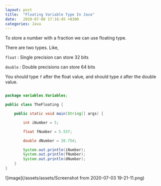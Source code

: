 ```yaml
---
layout: post
title:  "Floating Variable Type In Java"
date:   2020-07-08 17:16:45 +0300
categories: Java
---
```


To store a number with a fraction we can use floating type.

There are two types. Like,

`float` : Single precision can store 32 bits

`double` : Double precisions can store 64 bits

You should type `f` after the float value, and should type `d` after the double value. 

```java

package variables.Variables;

public class TheFloating {

    public static void main(String[] args) {

        int iNumber = 5;

        float fNumber = 5.55f;

        double dNumber = 20.75d;

        System.out.println(iNumber);
        System.out.println(fNumber);
        System.out.println(dNumber);
    }
}
```

![image](/assets/assets/Screenshot from 2020-07-03 19-21-11.png)


